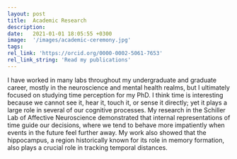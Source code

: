 ```yaml
---
layout: post
title:  Academic Research
description: 
date:   2021-01-01 18:05:55 +0300
image:  '/images/academic-ceremony.jpg'
tags:   
rel_link: 'https://orcid.org/0000-0002-5061-7653'
rel_link_string: 'Read my publications'
---
```

I have worked in many labs throughout my undergraduate and graduate career, mostly in the neuroscience and mental health realms, but I ultimately focused on studying time perception for my PhD. I think time is interesting because we cannot see it, hear it, touch it, or sense it directly; yet it plays a large role in several of our cognitive processes. My research in the Schiller Lab of Affective Neuroscience demonstrated that internal representations of time guide our decisions, where we tend to behave more impatiently when events in the future feel further away. My work also showed that the hippocampus, a region historically known for its role in memory formation, also plays a crucial role in tracking temporal distances.
